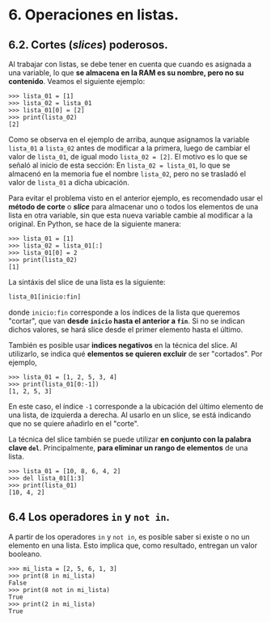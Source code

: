 # 6. Operaciones en listas.

## 6.2. Cortes (*slices*) poderosos.


Al trabajar con listas, se debe tener en cuenta que cuando es asignada a una variable, lo que **se almacena en la RAM es su nombre, pero no su contenido**. Veamos el siguiente ejemplo:

```
>>> lista_01 = [1]
>>> lista_02 = lista_01
>>> lista_01[0] = [2]
>>> print(lista_02)
[2]
```

Como se observa en el ejemplo de arriba, aunque asignamos la variable `lista_01` a `lista_02` antes de modificar a la primera, luego de cambiar el valor de `lista_01`, de igual modo `lista_02 = [2]`. El motivo es lo que se señaló al inicio de esta sección: En `lista_02 = lista_01`, lo que se almacenó en la memoria fue el nombre `lista_02`, pero no se trasladó el valor de `lista_01` a dicha ubicación.

Para evitar el problema visto en el anterior ejemplo, es recomendado usar el **método de corte** o ***slice*** para almacenar uno o todos los elementos de una lista en otra variable, sin que esta nueva variable cambie al modificar a la original. En Python, se hace de la siguiente manera:

```
>>> lista_01 = [1]
>>> lista_02 = lista_01[:]
>>> lista_01[0] = 2
>>> print(lista_02)
[1]
```

La sintáxis del slice de una lista es la siguiente:

```python
lista_01[inicio:fin]
```

donde `inicio:fin` corresponde a los índices de la lista que queremos "cortar", que van **desde `inicio` hasta el anterior a `fin`**. Si no se indican dichos valores, se hará slice desde el primer elemento hasta el último.

También es posible usar **indices negativos** en la técnica del slice. Al utilizarlo, se indica qué **elementos se quieren excluir** de ser "cortados". Por ejemplo,

```
>>> lista_01 = [1, 2, 5, 3, 4]
>>> print(lista_01[0:-1])
[1, 2, 5, 3]
```

En este caso, el índice `-1` corresponde a la ubicación del último elemento de una lista, de izquierda a derecha. Al usarlo en un slice, se está indicando que no se quiere añadirlo en el "corte".

La técnica del slice también se puede utilizar **en conjunto con la palabra clave `del`**. Principalmente, **para eliminar un rango de elementos** de una lista.

```
>>> lista_01 = [10, 8, 6, 4, 2]
>>> del lista_01[1:3]
>>> print(lista_01)
[10, 4, 2]
```


## 6.4 Los operadores `in` y `not in`.

A partir de los operadores `in` y `not in`, es posible saber si existe o no un elemento en una lista. Esto implica que, como resultado, entregan un valor booleano.

```
>>> mi_lista = [2, 5, 6, 1, 3]
>>> print(8 in mi_lista)
False
>>> print(8 not in mi_lista)
True
>>> print(2 in mi_lista)
True
```

